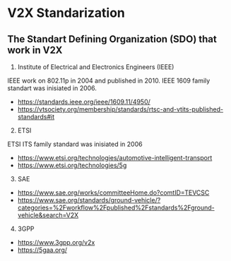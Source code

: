 # V2X Standarization
## The Standart Defining Organization (SDO) that work in V2X
1. Institute of Electrical and Electronics Engineers (IEEE)
  
  IEEE work on 802.11p in 2004 and published in 2010. IEEE 1609 family standart was inisiated in 2006.
  - https://standards.ieee.org/ieee/1609.11/4950/
  - https://vtsociety.org/membership/standards/rtsc-and-vtits-published-standards#it
2. ETSI

  ETSI ITS family standard was inisiated in 2006
  - https://www.etsi.org/technologies/automotive-intelligent-transport
  - https://www.etsi.org/technologies/5g
3. SAE
  - https://www.sae.org/works/committeeHome.do?comtID=TEVCSC
  - https://www.sae.org/standards/ground-vehicle/?categories=%2Fworkflow%2Fpublished%2Fstandards%2Fground-vehicle&search=V2X
4. 3GPP
  - https://www.3gpp.org/v2x
  - https://5gaa.org/


